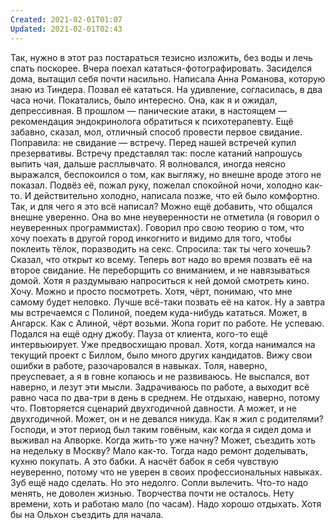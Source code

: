 ```yaml
---
Created: 2021-02-01T01:07
Updated: 2021-02-01T02:43
---
```

Так, нужно в этот раз постараться тезисно изложить, без воды и лечь спать поскорее.
Вчера поехал кататься-фотографировать. Засиделся дома, вытащил себя почти насильно. Написала Анна Романова, которую знаю из Тиндера. Позвал её кататься. На удивление, согласилась, в два часа ночи. Покатались, было интересно. Она, как я и ожидал, депрессивная. В прошлом — панические атаки, в настоящем — рекомендация эндокринолога обратиться к психотерапевту.
Ещё забавно, сказал, мол, отличный способ провести первое свидание. Поправила: не свидание — встречу.
Перед нашей встречей купил презервативы. Встречу представлял так: после катаний напрошусь выпить чая, дальше расплывчато.
Я волновался, иногда неясно выражался, беспокоился о том, как выгляжу, но внешне вроде этого не показал.
Подвёз её, пожал руку, пожелал спокойной ночи, холодно как-то. И действительно холодно, написала позже, что ей было комфортно.
Так, и для чего я это всё написал?
Можно ещё добавить, что общался внешне уверенно. Она во мне неуверенности не отметила (я говорил о неуверенных программистах).
Говорил про свою теорию о том, что хочу поехать в другой город инкогнито и видимо для того, чтобы поклеить тёлок, поразводить на секс. Спросила: так ты чего хочешь? Сказал, что открыт ко всему.
Теперь вот надо во время позвать её на второе свидание. Не переборщить со вниманием, и не навязываться домой. Хотя я раздумываю напроситься к ней домой смотреть кино. Хочу. Можно и просто посмотреть. Хотя, чёрт, понимаю, что мне самому будет неловко. Лучше всё-таки позвать её на каток.
Ну а завтра мы встречаемся с Полиной, поедем куда-нибудь кататься. Может, в Ангарск. Как с Алиной, чёрт возьми.
Жопа горит по работе. Не успеваю. Подался на ещё одну джобу. Пауза от клиента, кого-то ещё интервьюирует. Уже предвосхищаю провал. Хотя, когда нанимался на текущий проект с Биллом, было много других кандидатов. Вижу свои ошибки в работе, разочаровался в навыках. Толя, наверно, преуспевает, а я в говне копаюсь и не развиваюсь.
Не выспался, вот наверно, и лезут эти мысли. Задрачиваюсь по работе, а выходит всё равно часа по два-три в день в среднем. Не отдыхаю, наверно, потому что. Повторяется сценарий двухгодичной давности. А может, и не двухгодичной. Может, он и не девался никуда. Как я жил с родителями? Господи, и этот период был таким говёным, как когда я сидел дома и выживал на Апворке. Когда жить-то уже начну?
Может, съездить хоть на недельку в Москву? Мало как-то. Тогда надо ремонт доделывать, кухню покупать. А это бабки. А насчёт бабок я себя чувствую неуверенно, потому что не уверен в своих профессиональных навыках. Зуб ещё надо сделать. Но это недолго. Сопли вылечить.
Что-то надо менять, не доволен жизнью. Творчества почти не осталось.
Нету времени, хоть и работаю мало (по часам). Надо хорошо отдыхать. Хотя бы на Ольхон съездить для начала.